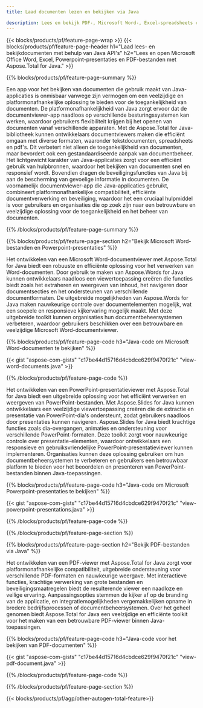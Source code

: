 ```yaml
---
title: Laad documenten lezen en bekijken via Java 

description: Lees en bekijk PDF-, Microsoft Word-, Excel-spreadsheets en PowerPoint-presentaties via uw Java-applicatie.
---
```


{{< blocks/products/pf/feature-page-wrap >}}
{{< blocks/products/pf/feature-page-header h1="Laad lees- en bekijkdocumenten met behulp van Java API's" h2="Lees en open Microsoft Office Word, Excel, Powerpoint-presentaties en PDF-bestanden met Aspose.Total for Java." >}}

{{% blocks/products/pf/feature-page-summary %}}

Een app voor het bekijken van documenten die gebruik maakt van Java-applicaties is onmisbaar vanwege zijn vermogen om een veelzijdige en platformonafhankelijke oplossing te bieden voor de toegankelijkheid van documenten. De platformonafhankelijkheid van Java zorgt ervoor dat de documentviewer-app naadloos op verschillende besturingssystemen kan werken, waardoor gebruikers flexibiliteit krijgen bij het openen van documenten vanaf verschillende apparaten. Met de Aspose.Total for Java-bibliotheek kunnen ontwikkelaars documentviewers maken die efficiënt omgaan met diverse formaten, waaronder tekstdocumenten, spreadsheets en pdf's. Dit verbetert niet alleen de toegankelijkheid van documenten, maar bevordert ook een gestandaardiseerde aanpak van documentbeheer. Het lichtgewicht karakter van Java-applicaties zorgt voor een efficiënt gebruik van hulpbronnen, waardoor het bekijken van documenten snel en responsief wordt. Bovendien dragen de beveiligingsfuncties van Java bij aan de bescherming van gevoelige informatie in documenten. De voornamelijk documentviewer-app die Java-applicaties gebruikt, combineert platformonafhankelijke compatibiliteit, efficiënte documentverwerking en beveiliging, waardoor het een cruciaal hulpmiddel is voor gebruikers en organisaties die op zoek zijn naar een betrouwbare en veelzijdige oplossing voor de toegankelijkheid en het beheer van documenten.

{{% /blocks/products/pf/feature-page-summary  %}}

{{% blocks/products/pf/feature-page-section  h2="Bekijk Microsoft Word-bestanden en Powerpoint-presentaties" %}}

Het ontwikkelen van een Microsoft Word-documentviewer met Aspose.Total for Java biedt een robuuste en efficiënte oplossing voor het verwerken van Word-documenten. Door gebruik te maken van Aspose.Words for Java kunnen ontwikkelaars naadloos een viewertoepassing creëren die functies biedt zoals het extraheren en weergeven van inhoud, het navigeren door documentsecties en het ondersteunen van verschillende documentformaten. De uitgebreide mogelijkheden van Aspose.Words for Java maken nauwkeurige controle over documentelementen mogelijk, wat een soepele en responsieve kijkervaring mogelijk maakt. Met deze uitgebreide toolkit kunnen organisaties hun documentbeheersystemen verbeteren, waardoor gebruikers beschikken over een betrouwbare en veelzijdige Microsoft Word-documentviewer.  <br />

{{% blocks/products/pf/feature-page-code h3="Java-code om Microsoft Word-documenten te bekijken" %}}

{{< gist "aspose-com-gists" "c17be44d15716d4cbdce629f9470f21c" "view-word-documents.java" >}}

{{% /blocks/products/pf/feature-page-code  %}}

Het ontwikkelen van een PowerPoint-presentatieviewer met Aspose.Total for Java biedt een uitgebreide oplossing voor het efficiënt verwerken en weergeven van PowerPoint-bestanden. Met Aspose.Slides for Java kunnen ontwikkelaars een veelzijdige viewertoepassing creëren die de extractie en presentatie van PowerPoint-dia's ondersteunt, zodat gebruikers naadloos door presentaties kunnen navigeren. Aspose.Slides for Java biedt krachtige functies zoals dia-overgangen, animaties en ondersteuning voor verschillende PowerPoint-formaten. Deze toolkit zorgt voor nauwkeurige controle over presentatie-elementen, waardoor ontwikkelaars een responsieve en gebruiksvriendelijke PowerPoint-presentatieviewer kunnen implementeren. Organisaties kunnen deze oplossing gebruiken om hun documentbeheersystemen te verbeteren en gebruikers een betrouwbaar platform te bieden voor het beoordelen en presenteren van PowerPoint-bestanden binnen Java-toepassingen.

{{% blocks/products/pf/feature-page-code h3="Java-code om Microsoft Powerpoint-presentaties te bekijken" %}}

{{< gist "aspose-com-gists" "c17be44d15716d4cbdce629f9470f21c" "view-powerpoint-presentations.java" >}}

{{% /blocks/products/pf/feature-page-code  %}}

{{% /blocks/products/pf/feature-page-section %}}

{{% blocks/products/pf/feature-page-section  h2="Bekijk PDF-bestanden via Java" %}}

Het ontwikkelen van een PDF-viewer met Aspose.Total for Java zorgt voor platformonafhankelijke compatibiliteit, uitgebreide ondersteuning voor verschillende PDF-formaten en nauwkeurige weergave. Met interactieve functies, krachtige verwerking van grote bestanden en beveiligingsmaatregelen biedt de resulterende viewer een naadloze en veilige ervaring. Aanpassingsopties stemmen de kijker af op de branding van de applicatie, en integratiemogelijkheden vergemakkelijken opname in bredere bedrijfsprocessen of documentbeheersystemen. Over het geheel genomen biedt Aspose.Total for Java een veelzijdige en efficiënte toolkit voor het maken van een betrouwbare PDF-viewer binnen Java-toepassingen.

{{% blocks/products/pf/feature-page-code h3="Java-code voor het bekijken van PDF-documenten" %}}

{{< gist "aspose-com-gists" "c17be44d15716d4cbdce629f9470f21c" "view-pdf-document.java" >}}

{{% /blocks/products/pf/feature-page-code  %}}

{{% /blocks/products/pf/feature-page-section %}}

{{< blocks/products/pf/agp/other-autogen-total-feature>}}